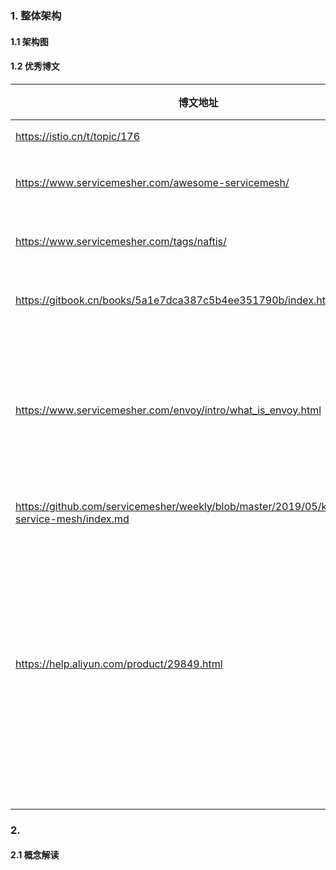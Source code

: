 ### 1. 整体架构

#### 1.1 架构图

#### 1.2 优秀博文

| 博文地址                                                     | 内容概述                                                     | 星级 | 备注                                                         |
| ------------------------------------------------------------ | ------------------------------------------------------------ | ---- | ------------------------------------------------------------ |
| https://istio.cn/t/topic/176                                 | istio中文社区                                                | 5星  |                                                              |
| https://www.servicemesher.com/awesome-servicemesh/           | service mesh相关技术合辑                                     |      |                                                              |
| https://www.servicemesher.com/tags/naftis/                   | service mesh中文社区                                         |      |                                                              |
| https://gitbook.cn/books/5a1e7dca387c5b4ee351790b/index.html | 华为service mesh实战                                         | 5星  |                                                              |
| https://www.servicemesher.com/envoy/intro/what_is_envoy.html | service mesh核心组件 - envoy（集成了正向代理和反向代理的功能） |      |                                                              |
| https://github.com/servicemesher/weekly/blob/master/2019/05/kubernetes-service-mesh/index.md | service mesh介绍                                             |      |                                                              |
| https://help.aliyun.com/product/29849.html                   | 政务云、工业云、金融云                                       |      | 云原生发展方向（向各行各业渗透-安全性要求较高-需采用专有网络） |
|                                                              |                                                              |      |                                                              |
|                                                              |                                                              |      |                                                              |
|                                                              |                                                              |      |                                                              |
|                                                              |                                                              |      |                                                              |

### 2. 

#### 2.1 概念解读

